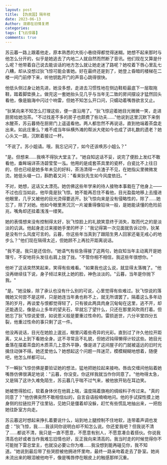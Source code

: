 ```yaml
---
layout: post
title: 【伪民国】隔年枝
date: 2023-06-13
Author: 潋卿在旧情复燃
categories: 
tags: [飞云惊暮]
comments: true
--- 
```


苏云暮一路上跟着他走，原本熟悉的大街小巷绕得都觉得迷糊。她想不起来那时与他怎么分开的，似乎是她逃去了内地二人就自然而然断了音讯。他们现在又算是什么呢？他带着自己说去能谈话的地方怎么就让她走迷了路呢？她咬着下唇心里乱七八糟，却从没想过狄飞惊可能会害她。好在最终还是到了，她登上昏暗的楼梯在二楼一间门前停下来，听他钥匙开门的声音心跳得很快。

他低头侧过身让她先进，她没多想，走进去习惯性地在侧边鞋柜最底下一层取拖鞋，踏着脚垫换上。做完这一套她抬头见几乎与当年无二致的房间摆设才猛然回头看他，像是脑海中闪过个响雷，但她不知怎么开口问，只蠕动着嘴唇欲言又止。

"狄某向来不知怎么打理这些，便一直沿用了。"狄飞惊迎着她目光微微一笑，走进厨房给她泡茶。"不过找差不多的房子也颇费了些功夫……"他说到这里沉默下来倒水醒茶，苏云暮倚在厨房门上遥遥看他。两人都忽然不再说话，直到他端着茶盘走出来。如此庄重么？难不成当年纵横外滩的帮派大佬如今也成了讲礼数的遗老？她心头又一跳，沉默着接过一杯。

"不说了。苏小姐请。哦，我忘记问了，如今还该唤苏小姐么？"

"是。但想来……我唤不得狄大堂主了。"她自知这话不妥，说完了便脸上发红不敢看他，垂眸端详茶汤碧莹莹一泓。他用的是成套茶具里的瓷杯，白瓷比不上往日的，但也已经是她多年未见的好料，茶汤清得一点渣子不见，在她指尖里微微发烫。她低头啜一口，斟酌着又问："看来狄先生如今风度依旧。"

不对，她想，这话又太漂亮。她仿佛这些年学来的待人接物本事栽在了他身上——不过也应当如此，他毕竟是狄飞惊。她不能再忍住不看他，目光盈盈地移上去撞进他眼里，几乎又被他的目光烫得要逃开。狄飞惊向来是没有侵略性的，除了……她忘了，除了对她。他如今眼里黑沉沉一片凝重得像铅块一般，是她能读懂的危险前兆，嘴角却还挂着浅浅一缕笑。

她的表情想来没有控制得太好，狄飞惊脸上的礼貌笑意终于消失，取而代之的是淡淡的讥讽。他起身走过来接她手里的杯子："我记得第一次见面就告诉过你，狄某是没有什么风度可言的。云暮，你这些年当真到了跟陌生男人回家还毫无戒心的地步么？"他们现在隔得太近，但她顾不上再拉开距离说话。

"我不是。我只是还信你。"她语气有些急得接了这两句，她自知当年主动离开是她理亏，不安地将头发往右肩上拢了拢。"不管你相不相信，我这些年很想你。"

他听了这话突然笑起来，笑得有些难看。"如果我也这么说，就显得太落魄了。"他没再继续往下说，身子倾过来抚上她的脸，神色淡淡的。"云暮，当年是你抛下我。"

"是。"她没躲，除了承认也没有什么别的可说，心里觉得有些难过。狄飞惊说的落魄她又何尝不是这样，只是她连当年勇也称不上，就无所谓罢了。隔着这么多年动荡的岁月，再谈爱与恨都觉得轻了，只有彼此两具肉身沉甸甸在这里，逃不开，却还能遇见，像是山上多年的望夫石，早就忘了望什么，只还在那里风吹雨打着。但她忘了狄飞惊说爱恨，如说恩义般是要重过性命的。雷损逝世，六分半堂四分五裂，他重过性命的事只剩了这一件。

他没再说话，目光在她脸上逡巡，眼里闪着些奇异的光彩。直到过了许久他拉开距离，又从上到下看她全身。这不寻常且不礼貌，但她迟钝得懒得计较这些。她目光垂落在摆着茶盘的木质茶几上意外平静，像是进了这间屋子的门就被遥远的旧时光擒住动弹不得。她还爱他么？她想起这个问题一阵迷茫，模模糊糊地想着，随便吧，他怎么样都可以。

下一瞬狄飞惊仿佛是要验证她的想法，猛地把她拉起来接吻。唇齿交缠间他贴着她嘴唇仿佛很满足地说："云暮，你没变。你这样我就当作你同意了。"他吻得太急，又是隔了这许久难免陌生，苏云暮几乎喘不过气来，被他放开贴在耳边笑。

她被憋得脸红，软着身体伏在他肩上喘，温度隔着旗袍的绸缎料子传过来。"真的同意了？"他仿佛突然不敢相信似的，自言自语般喃喃地问。他的手试探性摸上她身侧的拉链拉开了往里钻，见她只是僵着却没躲，赶忙有些慌乱地抽出来，一把抱她往卧室方向走。

苏云暮这时想起来挣扎着要说什么，站到地上腿控制不住地软，连带着声调也发虚："狄飞惊，我……我该同你说明白却不知怎么说。你还爱我吧？但我说不清了……都说不清，我只是一直不愿意，不愿意有别人，不愿意凑合着搭伙。你说我清高也好或者当作我难忘旧情也好，反正我向来清高的。我当时走的时候觉得你不可能抛下雷总堂主，也就没必要让你为难……我没想到能再碰见你，我不知道。"她说到最后带了些哭腔被他拥进怀里吻，最终一路亲吻着走去了卧室。她尚未流出来的眼泪被他吻干，像是嘴唇停在眼皮上的触感那样沉重。
